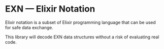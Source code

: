 # EXN — Elixir Notation

Elixir notation is a subset of Elixir programming language that can be used
for safe data exchange.

This library will decode EXN data structures without a risk of evaluating real code.